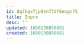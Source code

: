 ```yaml
---
id: 8q7bqv7jp0kn77df6exgs75
title: Inpro
desc: ''
updated: 1650238850881
created: 1650238850881
---
```


